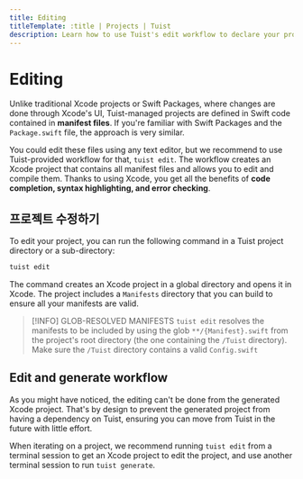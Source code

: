 ```yaml
---
title: Editing
titleTemplate: :title | Projects | Tuist
description: Learn how to use Tuist's edit workflow to declare your project leveraging Xcode's build system and editor capabilities.
---
```


# Editing

Unlike traditional Xcode projects or Swift Packages,
where changes are done through Xcode's UI,
Tuist-managed projects are defined in Swift code contained in **manifest files**.
If you're familiar with Swift Packages and the `Package.swift` file,
the approach is very similar.

You could edit these files using any text editor,
but we recommend to use Tuist-provided workflow for that,
`tuist edit`.
The workflow creates an Xcode project that contains all manifest files and allows you to edit and compile them.
Thanks to using Xcode,
you get all the benefits of **code completion, syntax highlighting, and error checking**.

## 프로젝트 수정하기

To edit your project, you can run the following command in a Tuist project directory or a sub-directory:

```bash
tuist edit
```

The command creates an Xcode project in a global directory and opens it in Xcode.
The project includes a `Manifests` directory that you can build to ensure all your manifests are valid.

> [!INFO] GLOB-RESOLVED MANIFESTS
> `tuist edit` resolves the manifests to be included by using the glob `**/{Manifest}.swift` from the project's root directory (the one containing the `/Tuist` directory). Make sure the `/Tuist` directory contains a valid `Config.swift`

## Edit and generate workflow

As you might have noticed, the editing can't be done from the generated Xcode project.
That's by design to prevent the generated project from having a dependency on Tuist,
ensuring you can move from Tuist in the future with little effort.

When iterating on a project, we recommend running `tuist edit` from a terminal session to get an Xcode project to edit the project, and use another terminal session to run `tuist generate`.
